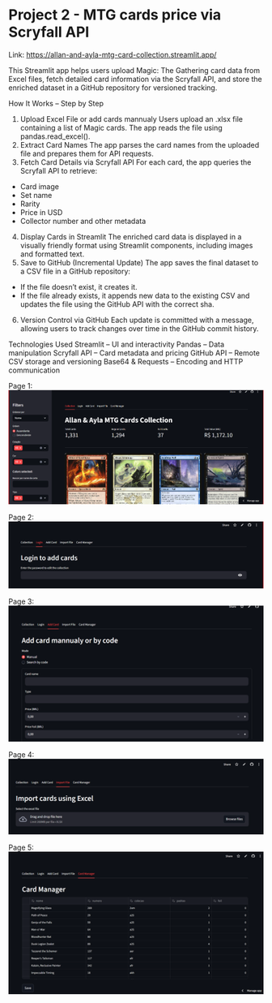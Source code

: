 # Project 2 - MTG cards price via Scryfall API

Link: https://allan-and-ayla-mtg-card-collection.streamlit.app/

This Streamlit app helps users upload Magic: The Gathering card data from Excel files, fetch detailed card information via the Scryfall API, and store the enriched dataset in a GitHub repository for versioned tracking.

How It Works – Step by Step
1. Upload Excel File or add cards mannualy
Users upload an .xlsx file containing a list of Magic cards. The app reads the file using pandas.read_excel().
2. Extract Card Names 
The app parses the card names from the uploaded file and prepares them for API requests.
3. Fetch Card Details via Scryfall API 
For each card, the app queries the Scryfall API to retrieve:
- Card image
- Set name
- Rarity
- Price in USD
- Collector number and other metadata
4. Display Cards in Streamlit 
The enriched card data is displayed in a visually friendly format using Streamlit components, including images and formatted text.
5. Save to GitHub (Incremental Update) 
The app saves the final dataset to a CSV file in a GitHub repository:
- If the file doesn’t exist, it creates it.
- If the file already exists, it appends new data to the existing CSV and updates the file using the GitHub API with the correct sha.
6. Version Control via GitHub 
Each update is committed with a message, allowing users to track changes over time in the GitHub commit history.

Technologies Used
Streamlit – UI and interactivity
Pandas – Data manipulation
Scryfall API – Card metadata and pricing
GitHub API – Remote CSV storage and versioning
Base64 & Requests – Encoding and HTTP communication

Page 1:
![alt text](page1.png)

Page 2:
![alt text](page2.png)

Page 3:
![alt text](page3.png)

Page 4:
![alt text](page4.png)

Page 5:
![alt text](page5.png)
